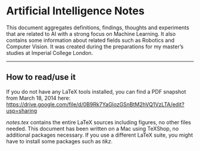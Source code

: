 Artificial Intelligence Notes
=============================

This document aggregates definitions, findings, thoughts and experiments that are related to AI with a strong focus on Machine Learning. It also contains some information about related fields such as Robotics and Computer Vision. It was created during the preparations for my master’s studies at Imperial College London.

_____________

How to read/use it
------------------
If you do not have any LaTeX tools installed, you can find a PDF snapshot from March 18, 2014 here: https://drive.google.com/file/d/0B9Rk7YaGlozGSnBtM2hVQ1VzLTA/edit?usp=sharing


*notes.tex* contains the entire LaTeX sources including figures, no other files needed. This document has been written on a Mac using TeXShop, no additional packages necessary. If you use a different LaTeX suite, you might have to install some packages such as *tikz*.
